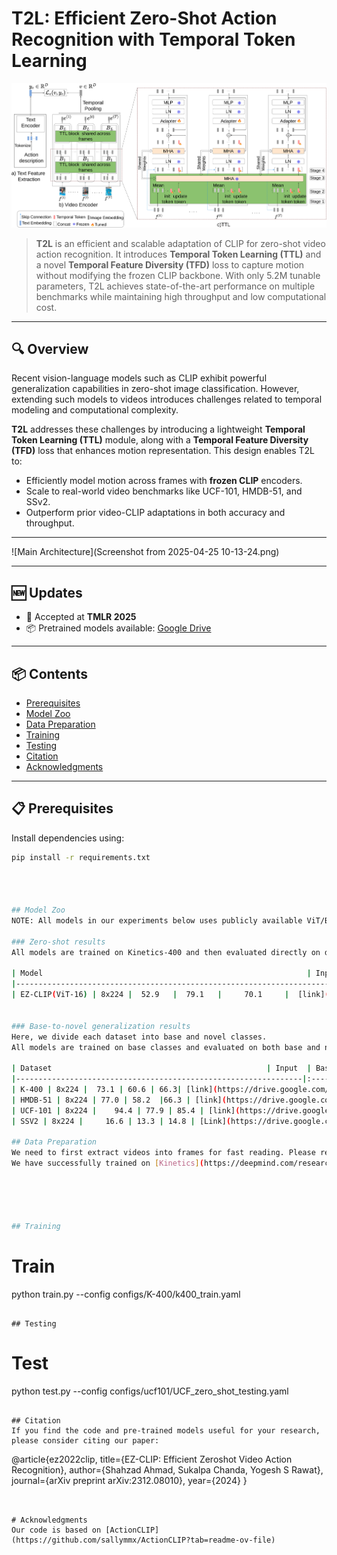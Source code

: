 # T2L: Efficient Zero-Shot Action Recognition with Temporal Token Learning

![Teaser Figure](T2L.jpg)

> **T2L** is an efficient and scalable adaptation of CLIP for zero-shot video action recognition. It introduces **Temporal Token Learning (TTL)** and a novel **Temporal Feature Diversity (TFD)** loss to capture motion without modifying the frozen CLIP backbone. With only 5.2M tunable parameters, T2L achieves state-of-the-art performance on multiple benchmarks while maintaining high throughput and low computational cost.

---

## 🔍 Overview

Recent vision-language models such as CLIP exhibit powerful generalization capabilities in zero-shot image classification. However, extending such models to videos introduces challenges related to temporal modeling and computational complexity. 

**T2L** addresses these challenges by introducing a lightweight **Temporal Token Learning (TTL)** module, along with a **Temporal Feature Diversity (TFD)** loss that enhances motion representation. This design enables T2L to:

- Efficiently model motion across frames with **frozen CLIP** encoders.
- Scale to real-world video benchmarks like UCF-101, HMDB-51, and SSv2.
- Outperform prior video-CLIP adaptations in both accuracy and throughput.

---

![Main Architecture](Screenshot from 2025-04-25 10-13-24.png)

---

## 🆕 Updates

- 🧠 Accepted at **TMLR 2025**
- 📦 Pretrained models available: [Google Drive](https://drive.google.com/drive/folders/1OPt5cXSx-1u_hRXSpst94gMJ5P-c7uBS?usp=sharing)

---

## 📦 Contents

- [Prerequisites](#prerequisites)
- [Model Zoo](#model-zoo)
- [Data Preparation](#data-preparation)
- [Training](#training)
- [Testing](#testing)
- [Citation](#citation)
- [Acknowledgments](#acknowledgments)

---

## 📋 Prerequisites

Install dependencies using:

```bash
pip install -r requirements.txt




## Model Zoo
NOTE: All models in our experiments below uses publicly available ViT/B-16 based CLIP model.

### Zero-shot results
All models are trained on Kinetics-400 and then evaluated directly on downstream datasets.

| Model                                                           | Input  | HMDB-51 | UCF-101 | Kinetics-600 |                                                                    Model                                                                     |
|---------------------------------------------------------------------------|:------:|:-------:|:-------:|:------------:|:--------------------------------------------------------------------------------------------------------------------------------------------:|
| EZ-CLIP(ViT-16) | 8x224 |  52.9   |  79.1   |     70.1     |  [link](https://drive.google.com/file/d/19QNGgaZjPyq0yz7XJGFccS7MV09KMY_K/view?usp=drive_link)  |


### Base-to-novel generalization results
Here, we divide each dataset into base and novel classes.
All models are trained on base classes and evaluated on both base and novel classes.

| Dataset                                                | Input  | Base Acc. | Novel Acc. |  HM  |                                                                                                                                                                                                                   Model                                                                                                                                                                                                                   |
|----------------------------------------------------------------|:------:|:---------:|:----------:|:----:|:-----------------------------------------------------------------------------------------------------------------------------------------------------------------------------------------------------------------------------------------------------------------------------------------------------------------------------------------------------------------------------------------------------------------------------------------:|
| K-400 | 8x224 |  73.1 | 60.6 | 66.3| [link](https://drive.google.com/file/d/1q8rBkL0QKNTeJJihWkNUwm1eAGH_OY0U/view?usp=sharing) |
| HMDB-51 | 8x224 | 77.0 | 58.2  |66.3 | [link](https://drive.google.com/file/d/1hW2i6agAhpyFvoRgPcOki3coQHx-6oWN/view?usp=sharing) |
| UCF-101 | 8x224 |    94.4 | 77.9 | 85.4 | [link](https://drive.google.com/file/d/16HTxwbqfi1N8BPVjfrvL6F_A4xLNt-zc/view?usp=sharing) |
| SSV2 | 8x224 |     16.6 | 13.3 | 14.8 | [Link](https://drive.google.com/file/d/1EtpET-s634JnHK7n57vrvqNpE7qH_dHq/view?usp=sharing) |

## Data Preparation
We need to first extract videos into frames for fast reading. Please refer 'Dataset_creation_scripts' data pre-processing.
We have successfully trained on [Kinetics](https://deepmind.com/research/open-source/open-source-datasets/kinetics/), [UCF101](http://crcv.ucf.edu/data/UCF101.php), [HMDB51](http://serre-lab.clps.brown.edu/resource/hmdb-a-large-human-motion-database/),





## Training
```
# Train
python train.py --config configs/K-400/k400_train.yaml

```

## Testing
```
# Test 
python test.py --config configs/ucf101/UCF_zero_shot_testing.yaml

```

## Citation
If you find the code and pre-trained models useful for your research, please consider citing our paper:

```
@article{ez2022clip,
  title={EZ-CLIP: Efficient Zeroshot Video Action Recognition},
  author={Shahzad Ahmad, Sukalpa Chanda, Yogesh S Rawat},
  journal={arXiv preprint arXiv:2312.08010},
  year={2024}
}
```


# Acknowledgments
Our code is based on [ActionCLIP](https://github.com/sallymmx/ActionCLIP?tab=readme-ov-file) 

